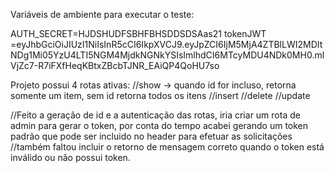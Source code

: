 Variáveis de ambiente para executar o teste:

AUTH_SECRET=HJDSHUDFSBHFBHSDDSDSAas21
tokenJWT =eyJhbGciOiJIUzI1NiIsInR5cCI6IkpXVCJ9.eyJpZCI6IjM5MjA4ZTBlLWI2MDItNDg1Mi05YzU4LTI5NGM4MjdkNGNkYSIsImlhdCI6MTcyMDU4NDk0MH0.mlVjZc7-R7iFXfHeqKBtxZBcbTJNR_EAiQP4QoHU7so 

Projeto possui 4 rotas ativas:
//show -> quando id for incluso, retorna somente um item, sem id retorna todos os itens
//insert
//delete
//update

//Feito a geração de id e a autenticação das rotas, iria criar um rota de admin para gerar o token, por conta do tempo acabei gerando um token padrão que pode ser incluido no header para efetuar as solicitações
//também faltou incluir o retorno de mensagem correto quando o token está inválido ou não possui token.

